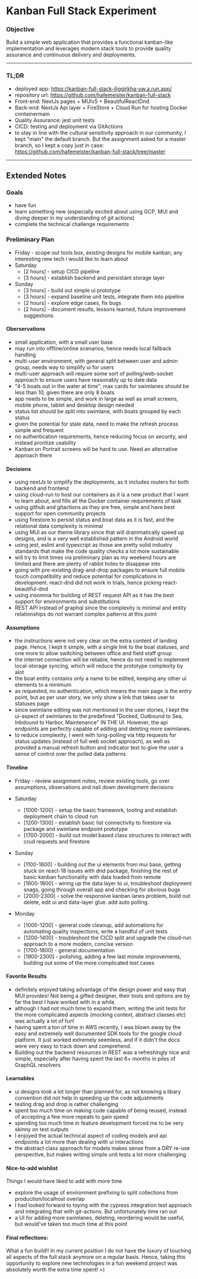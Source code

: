 # Kanban Full Stack Experiment

### Objective

Build a simple web application that provides a functional kanban-like implementation and leverages modern stack tools to provide quality assurance and continuous delivery and deployments.

---

### TL;DR

-   deployed app: https://kanban-full-stack-iliggirkha-uw.a.run.app/
-   repository url: https://github.com/hafemeister/kanban-full-stack
-   Front-end: NextJs pages + MUIv5 + BeautifulReactDnd
-   Back-end: NextJs Api layer + FireStore + Cloud Run for hosting Docker containermain
-   Quality Assurance: jest unit tests
-   CICD: testing and deployment via GitActions
-   to stay in line with the cultural sensitivity approach in our community, I kept "main" the default branch. But the assignment asked for a master branch, so I kept a copy just in case: https://github.com/hafemeister/kanban-full-stack/tree/master

---

## Extended Notes

### Goals

-   have fun
-   learn something new (especially excited about using GCP, MUI and diving deeper in my understanding of git actions)
-   complete the technical challenge requirements

### Preliminary Plan

-   Friday - scope out tools box, existing designs for mobile kanban, any interesting new tech i would like to learn about
-   Saturday
    -   [2 hours] - setup CICD pipeline
    -   [3 hours] - establish backend and persistant storage layer
-   Sunday
    -   [3 hours] - build out simple ui prototype
    -   [3 hours] - expand baseline unit tests, integrate them into pipeline
    -   [2 hours] - explore edge cases, fix bugs
    -   [2 hours] - document results, lessons learned, future improvement suggestions

#### Oberservations

-   small application, with a small user base
-   may run into offline/online scenarios, hence needs local fallback handling
-   multi-user environment, with general split between user and admin group, needs way to simplify ui for users
-   multi-user approach will require some sort of polling/web-socket approach to ensure users have reasonably up to date data
-   "4-5 boats out in the water at time", max cards for swimlanes should be less than 10, given there are only 8 boats
-   app needs to be simple, and work in large as well as small screens, mobile phone, tablet and desktop design needed
-   status list should be split into swimlane, with boats grouped by each status
-   given the potential for stale data, need to make the refresh process simple and frequent
-   no authentication requirements, hence reducing focus on security, and instead proritize usability
-   Kanban on Portrait screens will be hard to use. Need an alternative approach there

#### Decisions

-   using nextJs to simplify the deployments, as it includes routers for both backend and frontend
-   using cloud-run to host our containers as it is a new product that I want to learn about, and fills all the Docker container requirements of task
-   using github and gitactions as they are free, simple and have best support for open community projects
-   using firestore to persist status and boat data as it is fast, and the relational data complexity is minimal
-   using MUI as our theme library since that will drammatically speed up designs, and is a very well established pattern in the Android world
-   using jest, eslint and typescript as those are pretty solid industry standards that make the code quality checks a lot more sustainable
-   will try to limit times via preliminary plan as my weekend hours are limited and there are plenty of rabbit holes to disappear into
-   going with pre-existing drag-and-drop packages to ensure full mobile touch compatibility and reduce potential for complications in development. react-dnd did not work in trials, hence picking react-beautiful-dnd
-   using insomnia for building of REST request API as it has the best support for environments and substitutions
-   REST API instead of graphql since the complexity is minimal and entity relationships do not warrant complex patterns at this point

#### Assumptions

-   the instructions were not very clear on the extra content of landing page. Hence, I kept it simple, with a single link to the boat statuses, and one more to allow switching between office and field staff group
-   the internet connection will be reliable, hence do not need to implement local-storage syncing, which will reduce the prototype complexity by alot
-   the boat entity contains only a name to be edited, keeping any other ui elements to a minimum
-   as requested, no authentication, which means the main page is the entry point, but as per user story, we only show a link that takes user to statuses page
-   since swimlane editing was not mentioned in the user stories, I kept the ui-aspect of swimlanes to the predefined "Docked, Outbound to Sea, Inbdound to Harbor, Maintenance" IN THE UI. However, the api endpoints are perfectly capable of adding and deleting more swimlanes.
-   to reduce complexity, I went with long-polling via http requests for status updates (instead of full web socket approach), as well as provided a manual refresh button and indicator text to give the user a sense of control over the polled data patterns

#### Timeline

-   Friday - review assignment notes, review existing tools, go over assumptions, observations and nail down development decisions
-   Saturday

    -   [1000-1200] - setup the basic framework, tooling and establish deployment chain to cloud run
    -   [1200-1300] - establish basic list connectivity to firestore via package and swimlane endpoint prototype
    -   [1700-2000] - build out model based class structures to interact with crud requests and firestore

-   Sunday

    -   [1100-1600] - building out the ui elements from mui base, getting stuck on react-18 issues with dnd package, finishing the rest of basic kanban functionality with data loaded from remote
    -   [1600-1800] - wiring up the data layer to ui, troubleshoot deployment snags, going through overall app and checking for obvious bugs
    -   [2000-2300] - solve the responsive kanban lanes problem, build out delete, edit ui and data-layer glue. add auto polling.

-   Monday

    -   [1000-1200] - general code cleanup, add automations for automating quality inspections, write a handful of unit tests
    -   [1200-1400] - troubleshoot the CICD split and upgrade the cloud-run approach to a more modern, concise version
    -   [1700-1800] - general documentation
    -   [1900-2300] - polishing, adding a few last minute improvements, building out some of the more complicated test cases

#### Favorite Results

-   definitely enjoyed taking advantage of the design power and easy that MUI provides! Not being a gifted designer, their tools and options are by far the best I have worked with in a while.
-   although I had not much time to expand them, writing the unit tests for the more complicated aspects (mocking context, abstract classes etc) was actually a lot of fun!
-   having spent a ton of time in AWS recently, I was blown away by the easy and extremely well documented SDK tools for the google cloud platform. It just worked extremely seemless, and if it didn't the docs were very easy to track down and comprehend.
-   Building out the backend resources in REST was a refreshingly nice and simple, especially after having spent the last 6+ months in piles of GraphQL resolvers

#### Learnables

-   ui designs took a lot longer than planned for, as not knowing a libary convention did not help in speeding up the code adjustments
-   testing drag and drop is rather challenging
-   spent too much time on making code capable of being reused, instead of accepting a few more repeats to gain speed
-   spending too much time in feature development forced me to be very skinny on test outputs
-   I enjoyed the actual technical aspect of coding models and api endpoints a lot more than dealing with ui interactions
-   the abstract class approach for models makes sense from a DRY re-use perspective, but makes writing simple unit tests a lot more challenging

#### Nice-to-add wishlist

Things I would have liked to add with more time

-   explore the usage of environment prefixing to split collections from production/localhost overlap
-   I had looked forward to toying with the cypress integration test approach and integrating that with git-actions. But unfortunately time ran out
-   a UI for adding more swimlanes, deleting, reordering would be useful, but would've taken too much time at this point

#### Final reflections:

What a fun build!! In my current position I do not have the luxury of touching all aspects of the full stack anymore on a regular basis.
Hence, taking this opportunity to explore new technologies in a fun weekend project was absolutely worth the extra time spent! =)
